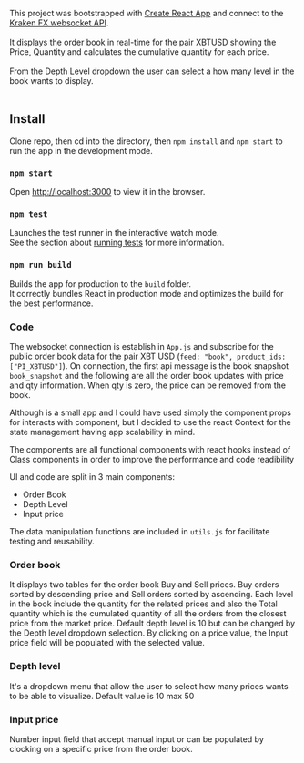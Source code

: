 This project was bootstrapped with [Create React App](https://github.com/facebook/create-react-app) and connect to the [Kraken FX websocket API](https://www.kraken.com/features/websocket-api).<br /><br />
It displays the order book in real-time for the pair XBTUSD showing the Price, Quantity and calculates the cumulative quantity for each price.<br /><br />
From the Depth Level dropdown the user can select a how many level in the book wants to display.<br /><br />

## Install

Clone repo, then cd into the directory, then `npm install` and `npm start` to run the app in the development mode.<br />

### `npm start`

Open [http://localhost:3000](http://localhost:3000) to view it in the browser.

### `npm test`

Launches the test runner in the interactive watch mode.<br />
See the section about [running tests](https://facebook.github.io/create-react-app/docs/running-tests) for more information.

### `npm run build`

Builds the app for production to the `build` folder.<br />
It correctly bundles React in production mode and optimizes the build for the best performance.

### Code

The websocket connection is establish in `App.js` and subscribe for the public order book data for the pair XBT USD (`feed: "book", product_ids: ["PI_XBTUSD"]`).
On connection, the first api message is the book snapshot `book_snapshot` and the following are all the order book updates with price and qty information. When qty is zero, the price can be removed from the book.<br />

Although is a small app and I could have used simply the component props for interacts with component, but I decided to use the react Context for the state management having app scalability in mind.

The components are all functional components with react hooks instead of Class components in order to improve the performance and code readibility

UI and code are split in 3 main components:

- Order Book
- Depth Level
- Input price

The data manipulation functions are included in `utils.js` for facilitate testing and reusability.

### Order book

It displays two tables for the order book Buy and Sell prices. Buy orders sorted by descending price and Sell orders sorted by ascending. Each level in the book include the quantity for the related prices and also the Total quantity which is the cumulated quantity of all the orders from the closest price from the market price.
Default depth level is 10 but can be changed by the Depth level dropdown selection.
By clicking on a price value, the Input price field will be populated with the selected value.

### Depth level

It's a dropdown menu that allow the user to select how many prices wants to be able to visualize. Default value is 10 max 50

### Input price

Number input field that accept manual input or can be populated by clocking on a specific price from the order book.
